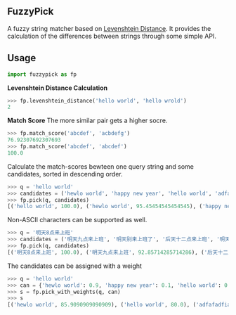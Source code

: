 ## FuzzyPick
A fuzzy string matcher based on [Levenshtein Distance](https://en.wikipedia.org/wiki/Levenshtein_distance). It provides the calculation of the differences between strings through some simple API.

## Usage
```python
import fuzzypick as fp
```

**Levenshtein Distance Calculation**
```python
>>> fp.levenshtein_distance('hello world', 'hello wrold')
2
```
**Match Score** The more similar pair gets a higher socre.
```python
>>> fp.match_score('abcdef', 'acbdefg')
76.92307692307693
>>> fp.match_score('abcdef', 'abcdef')
100.0
```
Calculate the match-scores bewteen one query string and some candidates, sorted in descending order.
```python
>>> q = 'hello world'
>>> candidates = ('hewlo world', 'happy new year', 'hello world', 'adfafadfiasdf')
>>> fp.pick(q, candidates)
[('hello world', 100.0), ('hewlo world', 95.45454545454545), ('happy new year', 56.00000000000001), ('adfafadfiasdf', 50.0)]
```
Non-ASCII characters can be supported as well.
```python
>>> q = '明天8点来上班'
>>> candidates = ('明天九点来上班', '明天别来上班了', '后天十二点来上班', '明天8点来上班')
>>> fp.pick(q, candidates)
[('明天8点来上班', 100.0), ('明天九点来上班', 92.85714285714286), ('后天十二点来上班', 80.0), ('明天别来上班了', 78.57142857142857)]
```
The candidates can be assigned with a weight
```python
>>> q = 'hello world'
>>> can = {'hewlo world': 0.9, 'happy new year': 0.1, 'hello world': 0.8, 'adfafadfiasdf': 0.2}
>>> s = fp.pick_with_weights(q, can)
>>> s
[('hewlo world', 85.9090909090909), ('hello world', 80.0), ('adfafadfiasdf', 10.0), ('happy new year', 5.600000000000001)]
```